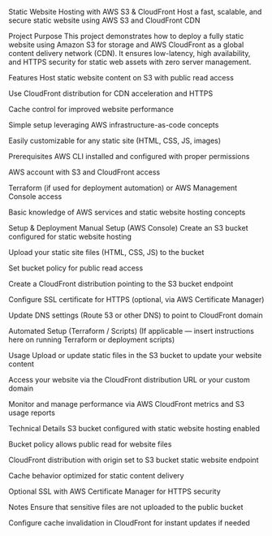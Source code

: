 Static Website Hosting with AWS S3 & CloudFront
Host a fast, scalable, and secure static website using AWS S3 and CloudFront CDN

Project Purpose
This project demonstrates how to deploy a fully static website using Amazon S3 for storage and AWS CloudFront as a global content delivery network (CDN). It ensures low-latency, high availability, and HTTPS security for static web assets with zero server management.

Features
Host static website content on S3 with public read access

Use CloudFront distribution for CDN acceleration and HTTPS

Cache control for improved website performance

Simple setup leveraging AWS infrastructure-as-code concepts

Easily customizable for any static site (HTML, CSS, JS, images)

Prerequisites
AWS CLI installed and configured with proper permissions

AWS account with S3 and CloudFront access

Terraform (if used for deployment automation) or AWS Management Console access

Basic knowledge of AWS services and static website hosting concepts

Setup & Deployment
Manual Setup (AWS Console)
Create an S3 bucket configured for static website hosting

Upload your static site files (HTML, CSS, JS) to the bucket

Set bucket policy for public read access

Create a CloudFront distribution pointing to the S3 bucket endpoint

Configure SSL certificate for HTTPS (optional, via AWS Certificate Manager)

Update DNS settings (Route 53 or other DNS) to point to CloudFront domain

Automated Setup (Terraform / Scripts)
(If applicable — insert instructions here on running Terraform or deployment scripts)

Usage
Upload or update static files in the S3 bucket to update your website content

Access your website via the CloudFront distribution URL or your custom domain

Monitor and manage performance via AWS CloudFront metrics and S3 usage reports

Technical Details
S3 bucket configured with static website hosting enabled

Bucket policy allows public read for website files

CloudFront distribution with origin set to S3 bucket static website endpoint

Cache behavior optimized for static content delivery

Optional SSL with AWS Certificate Manager for HTTPS security

Notes
Ensure that sensitive files are not uploaded to the public bucket

Configure cache invalidation in CloudFront for instant updates if needed

